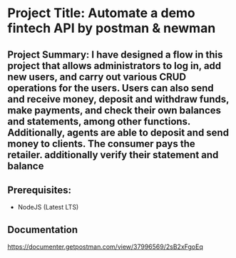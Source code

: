 # Project Title: Automate a demo fintech API by postman & newman
## Project Summary: I have designed a flow in this project that allows administrators to log in, add new users, and carry out various CRUD operations for the users. Users can also send and receive money, deposit and withdraw funds, make payments, and check their own balances and statements, among other functions. Additionally, agents are able to deposit and send money to clients. The consumer pays the retailer. additionally verify their statement and balance

## Prerequisites:
- NodeJS (Latest LTS)

## Documentation
https://documenter.getpostman.com/view/37996569/2sB2xFgoEq
